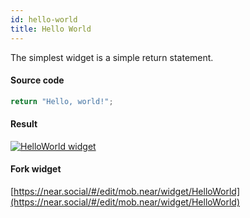 ```yaml
---
id: hello-world
title: Hello World
---
```


The simplest widget is a simple return statement.

#### Source code

```jsx
return "Hello, world!";
```

#### Result

[![HelloWorld widget](https://ipfs.near.social/ipfs/bafkreicrvias7qpxsbpi7wyciez6bd7qd3dkqywa3ghnzzxrqxjmqbbwa4)](https://near.social/#/mob.near/widget/HelloWorld)

#### Fork widget

[https://near.social/#/edit/mob.near/widget/HelloWorld](https://near.social/#/edit/mob.near/widget/HelloWorld)

